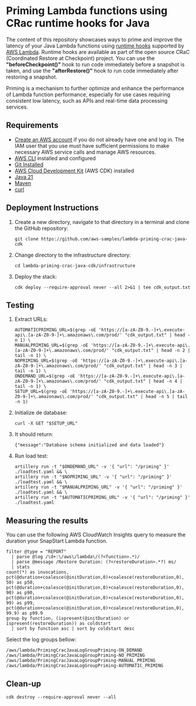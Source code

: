 # Priming Lambda functions using CRac runtime hooks for Java

The content of this repository showcases ways to prime and improve the latency of your Java Lambda functions using [runtime hooks](https://docs.aws.amazon.com/lambda/latest/dg/snapstart-runtime-hooks.html) supported by [AWS Lambda](https://aws.amazon.com/lambda/).
Runtime hooks are available as part of the open source CRaC (Coordinated Restore at Checkpoint) project.
You can use the **"beforeCheckpoint()"** hook to run code immediately before a snapshot is taken, and use the **"afterRestore()"** hook to run code immediately after restoring a snapshot.

Priming is a mechanism to further optimize and enhance the performance of Lambda function performance, especially for use cases requiring consistent low latency, such as APIs and real-time data processing services.

## Requirements

* [Create an AWS account](https://portal.aws.amazon.com/gp/aws/developer/registration/index.html) if you do not already have one and log in. The IAM user that you use must have sufficient permissions to make necessary AWS service calls and manage AWS resources.
* [AWS CLI](https://docs.aws.amazon.com/cli/latest/userguide/install-cliv2.html) installed and configured
* [Git Installed](https://git-scm.com/book/en/v2/Getting-Started-Installing-Git)
* [AWS Cloud Development Kit](https://docs.aws.amazon.com/cdk/v2/guide/getting_started.html) (AWS CDK) installed
* [Java 21](https://aws.amazon.com/corretto/)
* [Maven](https://maven.apache.org/)
* [curl](https://curl.se/)

## Deployment Instructions

1. Create a new directory, navigate to that directory in a terminal and clone the GitHub repository:
    ``` 
    git clone https://github.com/aws-samples/lambda-priming-crac-java-cdk
    ```

2. Change directory to the infrastructure directory:
    ```
   cd lambda-priming-crac-java-cdk/infrastructure
   ```

3. Deploy the stack:
    ```
   cdk deploy --require-approval never --all 2>&1 | tee cdk_output.txt
   ```

## Testing

1. Extract URLs:
    ```
    AUTOMATICPRIMING_URL=$(grep -oE 'https://[a-zA-Z0-9.-]+\.execute-api\.[a-zA-Z0-9-]+\.amazonaws\.com/prod/' "cdk_output.txt" | head -n 1) \
    MANUALPRIMING_URL=$(grep -oE 'https://[a-zA-Z0-9.-]+\.execute-api\.[a-zA-Z0-9-]+\.amazonaws\.com/prod/' "cdk_output.txt" | head -n 2 | tail -n 1) \
    NOPRIMING_URL=$(grep -oE 'https://[a-zA-Z0-9.-]+\.execute-api\.[a-zA-Z0-9-]+\.amazonaws\.com/prod/' "cdk_output.txt" | head -n 3 | tail -n 1) \
    ONDEMAND_URL=$(grep -oE 'https://[a-zA-Z0-9.-]+\.execute-api\.[a-zA-Z0-9-]+\.amazonaws\.com/prod/' "cdk_output.txt" | head -n 4 | tail -n 1) \
    SETUP_URL=$(grep -oE 'https://[a-zA-Z0-9.-]+\.execute-api\.[a-zA-Z0-9-]+\.amazonaws\.com/prod/' "cdk_output.txt" | head -n 5 | tail -n 1)
   ```

2. Initialize de database:
   ```
   curl -X GET "$SETUP_URL"
   ```
   
3. It should return:
   ```
   {"message":"Database schema initialized and data loaded"}
   ```
4. Run load test:
   ```
   artillery run -t "$ONDEMAND_URL" -v '{ "url": "/priming" }' ./loadtest.yaml && \
   artillery run -t "$NOPRIMING_URL" -v '{ "url": "/priming" }' ./loadtest.yaml && \
   artillery run -t "$MANUALPRIMING_URL" -v '{ "url": "/priming" }' ./loadtest.yaml && \
   artillery run -t "$AUTOMATICPRIMING_URL" -v '{ "url": "/priming" }' ./loadtest.yaml
   ```

## Measuring the results

You can use the following AWS CloudWatch Insights query to measure the duration your SnapStart Lambda function.

```
filter @type = "REPORT"
  | parse @log /\d+:\/aws\/lambda\/(?<function>.*)/
  | parse @message /Restore Duration: (?<restoreDuration>.*?) ms/
  | stats
count(*) as invocations,
pct(@duration+coalesce(@initDuration,0)+coalesce(restoreDuration,0), 50) as p50,
pct(@duration+coalesce(@initDuration,0)+coalesce(restoreDuration,0), 90) as p90,
pct(@duration+coalesce(@initDuration,0)+coalesce(restoreDuration,0), 99) as p99,
pct(@duration+coalesce(@initDuration,0)+coalesce(restoreDuration,0), 99.9) as p99.9
group by function, (ispresent(@initDuration) or ispresent(restoreDuration)) as coldstart
  | sort by function asc | sort by coldstart desc
```

Select the log groups bellow:

```
/aws/lambda/PrimingCracJavaLogGroupPriming-ON_DEMAND
/aws/lambda/PrimingCracJavaLogGroupPriming-NO_PRIMING
/aws/lambda/PrimingCracJavaLogGroupPriming-MANUAL_PRIMING
/aws/lambda/PrimingCracJavaLogGroupPriming-AUTOMATIC_PRIMING
```

## Clean-up

```
cdk destroy --require-approval never --all
```